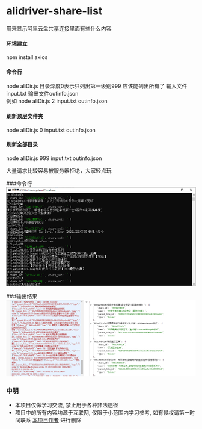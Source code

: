 # alidriver-share-list
用来显示阿里云盘共享连接里面有些什么内容

#### 环境建立
npm install axios


#### 命令行
node aliDir.js 目录深度0表示只列出第一级别999 应该能列出所有了  输入文件input.txt  输出文件outinfo.json<br>
例如
node aliDir.js 2 input.txt outinfo.json

#### 刷新顶层文件夹
node aliDir.js 0 input.txt outinfo.json

#### 刷新全部目录
node aliDir.js 999 input.txt outinfo.json

大量请求比较容易被服务器拒绝，大家轻点玩

###命令行
![cmd.png](./assets/cmd.png)

###输出结果
![out.png](./assets/out.png)

### 申明

- 本项目仅做学习交流, 禁止用于各种非法途径
- 项目中的所有内容均源于互联网, 仅限于小范围内学习参考, 如有侵权请第一时间联系 [本项目作者](https://github.com/tangjiangjie) 进行删除

